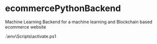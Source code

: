 # ecommercePythonBackend

Machine Learning Backend for a machine learning and Blockchain based ecommerce website

.\env\Scripts\activate.ps1
